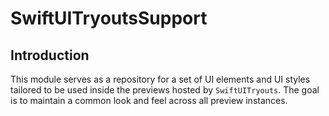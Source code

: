 # SwiftUITryoutsSupport

## Introduction

This module serves as a repository for a set of UI elements and UI styles tailored to be used inside the previews hosted by `SwiftUITryouts`. The goal is to maintain a common look and feel across all preview instances.
